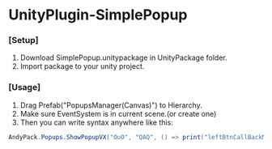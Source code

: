 # UnityPlugin-SimplePopup
### [Setup]
1. Download SimplePopup.unitypackage in UnityPackage folder.
2. Import package to your unity project.

### [Usage]
1. Drag Prefab("PopupsManager(Canvas)") to Hierarchy.
2. Make sure EventSystem is in current scene.(or create one)
3. Then you can write syntax anywhere like this:

```csharp
AndyPack.Popups.ShowPopupVX("OuO", "QAQ", () => print("leftBtnCallBackMsg"), () => print("rightBtnCallBackMsg"));
```
